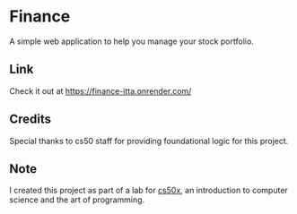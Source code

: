 # Finance

A simple web application to help you manage your stock portfolio.

## Link

Check it out at <https://finance-itta.onrender.com/>

## Credits

Special thanks to cs50 staff for providing foundational logic for this project.

## Note

I created this project as part of a lab for [cs50x](https://cs50.harvard.edu/x/2024/), an introduction to computer science and the art of programming.